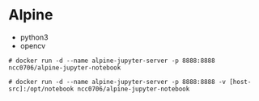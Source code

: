 #  Alpine

* python3
* opencv

```
# docker run -d --name alpine-jupyter-server -p 8888:8888 ncc0706/alpine-jupyter-notebook

# docker run -d --name alpine-jupyter-server -p 8888:8888 -v [host-src]:/opt/notebook ncc0706/alpine-jupyter-notebook
```

